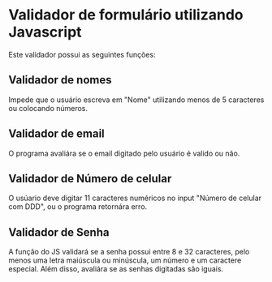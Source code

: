 <h1>Validador de formulário utilizando Javascript</h1>
Este validador possui as seguintes funções:
<h2>Validador de nomes</h2>
Impede que o usuário escreva  em "Nome" utilizando menos de 5 caracteres ou colocando números.
<h2>Validador de email</h2>
O programa avaliára se o email digitado pelo usuário é valido ou não.
<h2>Validador de Número de celular</h2>
O usúario deve digitar 11 caracteres numéricos no input "Número de celular com DDD", ou o programa retornára erro.
<h2>Validador de Senha</h2>
A função do JS validará se a senha possui entre 8 e 32 caracteres,  pelo menos uma letra maiúscula ou minúscula, um número e um caractere especial.
Além disso, avaliára se as senhas digitadas são iguais.

